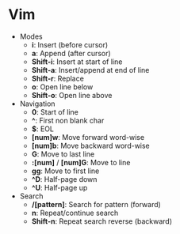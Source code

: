 # Vim

- Modes
	- **i**: Insert (before cursor)
	- **a**: Append (after cursor)
	- **Shift-i**: Insert at start of line
	- **Shift-a**: Insert/append at end of line
	- **Shift-r**: Replace
	- **o**: Open line below
	- **Shift-o**: Open line above
- Navigation
	- **0**: Start of line
	- **^**: First non blank char
	- **$**: EOL
	- **[num]w**: Move forward word-wise
	- **[num]b**: Move backward word-wise
	- **G**: Move to last line
	- **:[num]** / **[num]G**: Move to line
	- **gg**: Move to first line
	- **^D**: Half-page down
	- **^U**: Half-page up
- Search
	- **/[pattern]**: Search for pattern (forward)
	- **n**: Repeat/continue search
	- **Shift-n**: Repeat search reverse (backward)

